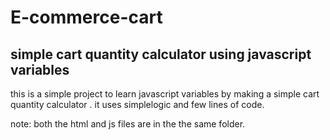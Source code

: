 # E-commerce-cart
## simple cart quantity calculator using javascript variables

this is a simple project to learn javascript variables by making a simple cart quantity calculator . it uses simplelogic and few lines of code.

note: both the html and js files are in the the same folder.
